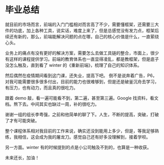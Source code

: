 # 毕业总结

就目前的市场而言，前端的入门门槛相对而言高了不少，需要懂框架，还需要三大件的功底，加上各种工具，说实话，难度上来了，但是总感觉没有发力点，框架后续还有新的，那么，前端能解决问题的点在哪，自己的核心价值是什么，一直萦绕心头。

业务上的痛点有没有更好的解决方案，需要怎么去做工具链的整合，市面上，很少有这样的课程提供学习。前端的教育体系也一直显得凌乱，都是教框架，但是底子没怎么触及，直到看了 winter 的《重新前端》，梳理了自己的知识体系。

然后偶然在疫情期间看到这门课，还失业，提高下吧。
倒不是说奔着广告，P6，对我可能需要很多很多付出，目前的能力也很难够到，但是还是破釜沉舟去学习，有压力，也有动力，而且真的很吃力。

跟着 demo 敲，看一遍可能看不到，第二遍，甚至第三遍。Google 找资料，看文档。熬下去。中间其实也缺过一周，补的很吃力。

谢谢一组的组长李粤强，之前和他简单的聊了下。人生，不断的提高，突破，打破了才有可能突破。

整个课程体系相对我目前的工作来说，确实还没到能用上多少，但是，等我足够熟练，我相信，这会成为我的屠龙刀。感觉自己还有好多没理解到，接着学呗。

另一方面。winter 有的时候提到的点是小公司触及不到的，也算是一种收获。

未来还长，加油！
